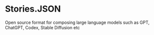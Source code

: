 # Stories.JSON
Open source format for composing large language models such as GPT, ChatGPT, Codex, Stable Diffusion etc
